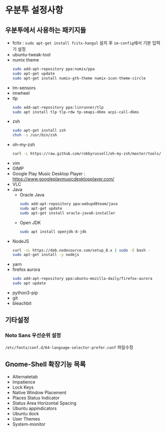 # 우분투 설정사항

## 우분투에서 사용하는 패키지들

- fcitx : `sudo apt-get install fcitx-hangul` 설치 후 `im-config`에서 기본 입력기 설정
- ubuntu-tweak-tool
- numix theme
  ```sh
  sudo add-apt-repository ppa:numix/ppa
  sudo apt-get update
  sudo apt-get install numix-gtk-theme numix-icon-theme-circle
  ```
- lm-sensors
- imwheel
- tlp
  ```sh
  sudo add-apt-repository ppa:linrunner/tlp
  sudo apt install tlp tlp-rdw tp-smapi-dkms acpi-call-dkms
  ```
- zsh
  ```sh
  sudo apt-get install zsh
  chsh -s /usr/bin/zsh
  ```
- oh-my-zsh
  ```sh
  curl -L https://raw.github.com/robbyrussell/oh-my-zsh/master/tools/install.sh | sh
  ```
- vim
- GIMP
- Google Play Music Desktop Player : <https://www.googleplaymusicdesktopplayer.com/>
- VLC
- Java
  - Oracle Java
    ```sh
    sudo add-apt-repository ppa:webupd8team/java
    sudo apt-get update
    sudo apt-get install oracle-java8-installer
    ```
  - Open JDK
    ```sh
    sudo apt install openjdk-8-jdk
    ```
- NodeJS
  ```sh
  curl -sL https://deb.nodesource.com/setup_8.x | sudo -E bash -
  sudo apt-get install -y nodejs
  ```
- yarn
- firefox aurora
  ```sh
  sudo add-apt-repository ppa:ubuntu-mozilla-daily/firefox-aurora
  sudo apt update
  ```
- python3-pip
- git
- bleachbit

## 기타설정

### Noto Sans 우선순위 설정

`/etc/fonts/conf.d/64-language-selector-prefer.conf` 파일수정

## Gnome-Shell 확장기능 목록

- Alternatetab
- Impatience
- Lock Keys
- Native Window Placement
- Places Status Indicator
- Status Area Horizontal Spacing
- Ubuntu appindicators
- Ubuntu dock
- User Themes
- System-monitor